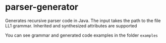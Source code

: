 # parser-generator

Generates recursive parser code in Java. The input takes the path to the file LL1 grammar. Inherited and synthesized attributes are supported

You can see grammar and generated code examples in the folder `examples`
